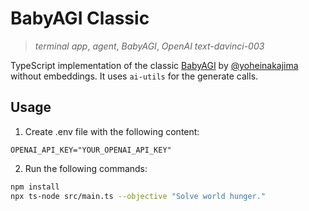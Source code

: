 # BabyAGI Classic

> _terminal app_, _agent_, _BabyAGI_, _OpenAI text-davinci-003_

TypeScript implementation of the classic [BabyAGI](https://github.com/yoheinakajima/babyagi/blob/main/classic/babyagi.py) by [@yoheinakajima](https://twitter.com/yoheinakajima) without embeddings.
It uses `ai-utils` for the generate calls.

## Usage

1. Create .env file with the following content:

```
OPENAI_API_KEY="YOUR_OPENAI_API_KEY"
```

2. Run the following commands:

```sh
npm install
npx ts-node src/main.ts --objective "Solve world hunger."
```

